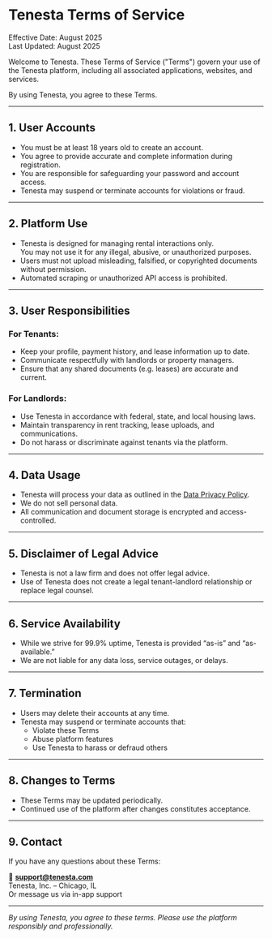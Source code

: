 # Tenesta Terms of Service

Effective Date: August 2025  
Last Updated: August 2025

Welcome to Tenesta. These Terms of Service ("Terms") govern your use of the Tenesta platform, including all associated applications, websites, and services.

By using Tenesta, you agree to these Terms.

---

## 1. User Accounts

- You must be at least 18 years old to create an account.
- You agree to provide accurate and complete information during registration.
- You are responsible for safeguarding your password and account access.
- Tenesta may suspend or terminate accounts for violations or fraud.

---

## 2. Platform Use

- Tenesta is designed for managing rental interactions only.  
  You may not use it for any illegal, abusive, or unauthorized purposes.
- Users must not upload misleading, falsified, or copyrighted documents without permission.
- Automated scraping or unauthorized API access is prohibited.

---

## 3. User Responsibilities

### For Tenants:
- Keep your profile, payment history, and lease information up to date.
- Communicate respectfully with landlords or property managers.
- Ensure that any shared documents (e.g. leases) are accurate and current.

### For Landlords:
- Use Tenesta in accordance with federal, state, and local housing laws.
- Maintain transparency in rent tracking, lease uploads, and communications.
- Do not harass or discriminate against tenants via the platform.

---

## 4. Data Usage

- Tenesta will process your data as outlined in the [Data Privacy Policy](./data_privacy_policy.md).
- We do not sell personal data.
- All communication and document storage is encrypted and access-controlled.

---

## 5. Disclaimer of Legal Advice

- Tenesta is not a law firm and does not offer legal advice.
- Use of Tenesta does not create a legal tenant-landlord relationship or replace legal counsel.

---

## 6. Service Availability

- While we strive for 99.9% uptime, Tenesta is provided “as-is” and “as-available.”
- We are not liable for any data loss, service outages, or delays.

---

## 7. Termination

- Users may delete their accounts at any time.
- Tenesta may suspend or terminate accounts that:
  - Violate these Terms
  - Abuse platform features
  - Use Tenesta to harass or defraud others

---

## 8. Changes to Terms

- These Terms may be updated periodically.
- Continued use of the platform after changes constitutes acceptance.

---

## 9. Contact

If you have any questions about these Terms:

📧 **support@tenesta.com**  
 Tenesta, Inc. – Chicago, IL  
 Or message us via in-app support

---

_By using Tenesta, you agree to these terms. Please use the platform responsibly and professionally._
